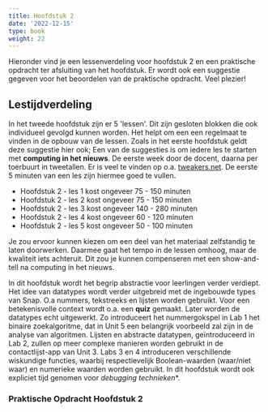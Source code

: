 ```yaml
---
title: Hoofdstuk 2
date: '2022-12-15'
type: book
weight: 22
---
```


Hieronder vind je een lessenverdeling voor hoofdstuk 2 en een praktische opdracht ter afsluiting van het hoofdstuk. Er wordt ook een suggestie gegeven voor het beoordelen van de praktische opdracht. Veel plezier!
<!--more-->

## Lestijdverdeling
In het tweede hoofdstuk zijn er 5 'lessen'. Dit zijn gesloten blokken die ook individueel gevolgd kunnen worden. Het helpt om een een regelmaat te vinden in de opbouw van de lessen. Zoals in het eerste hoofdstuk geldt deze suggestie hier ook; Een van de suggesties is om iedere les te starten met **computing in het nieuws**. De eerste week door de docent, daarna per toerbuurt in tweetallen. Er is veel te vinden op o.a. [tweakers.net](www.tweakers.net). De eerste 5 minuten van een les zijn hiermee goed te vullen.

- Hoofdstuk 2 - les 1 kost ongeveer 75 - 150 minuten
- Hoofdstuk 2 - les 2 kost ongeveer 75 - 150 minuten
- Hoofdstuk 2 - les 3 kost ongeveer 140 - 280  minuten
- Hoofdstuk 2 - les 4 kost ongeveer 60 - 120 minuten
- Hoofdstuk 2 - les 5 kost ongeveer 50 - 100 minuten

Je zou ervoor kunnen kiezen om een deel van het materiaal zelfstandig te laten doorwerken. Daarmee gaat het tempo in de lessen omhoog, maar de kwaliteit iets achteruit. Dit zou je kunnen compenseren met een show-and-tell na computing in het nieuws.

In dit hoofdstuk wordt het begrip abstractie voor leerlingen verder verdiept. Het idee van datatypes wordt verder uitgebreid met de ingebouwde types van Snap. O.a nummers, tekstreeks en lijsten worden gebruikt. Voor een betekenisvolle context wordt o.a. een **quiz** gemaakt. Later worden de datatypes echt uitgewerkt. Zo introduceert het nummergokspel in Lab 1 het binaire zoekalgoritme, dat in Unit 5 een belangrijk voorbeeld zal zijn in de analyse van algoritmen. Lijsten en abstracte datatypen, geïntroduceerd in Lab 2, zullen op meer complexe manieren worden gebruikt in de contactlijst-app van Unit 3. Labs 3 en 4 introduceren verschillende wiskundige functies, waarbij respectievelijk Boolean-waarden (waar/niet waar) en numerieke waarden worden gebruikt. In dit hoofdstuk wordt ook expliciet tijd genomen voor *debugging technieken**.

### Praktische Opdracht Hoofdstuk 2
